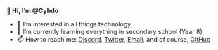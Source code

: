 **👋 Hi, I’m @Cybdo**
- 👀 I’m interested in all things technology
- 🌱 I’m currently learning everything in secondary school (Year 8)
- 📫 How to reach me: [Discord](discord.com/users/810683600612884520), [Twitter](twitter.com/@cybdo6236), [Email](mailto://ryan@cybdo.me), and of course, [GitHub](github.com/cybdo)

<!---
Cybdo/Cybdo is a ✨ special ✨ repository because its `README.md` (this file) appears on your GitHub profile.
You can click the Preview link to take a look at your changes.
--->

